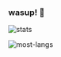 ### wasup! 👋
![stats](https://github-readme-stats.vercel.app/api?username=bijancot&show_icons=true&hide_title=true&count_private=true&theme=radical)

![most-langs](https://github-readme-stats.vercel.app/api/top-langs/?username=bijancot&hide=javascript,html&theme=radical&layout=compact)

<!--
**drosanda/drosanda** is a ✨ _special_ ✨ repository because its `README.md` (this file) appears on your GitHub profile.

Here are some ideas to get you started:

- 🔭 I’m currently working on ...
- 🌱 I’m currently learning ...
- 👯 I’m looking to collaborate on ...
- 🤔 I’m looking for help with ...
- 💬 Ask me about ...
- 📫 How to reach me: ...
- 😄 Pronouns: ...
- ⚡ Fun fact: ...
-->
